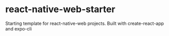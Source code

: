 # react-native-web-starter
Starting template for react-native-web projects. Built with create-react-app and expo-cli
